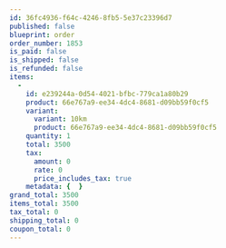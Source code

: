 ```yaml
---
id: 36fc4936-f64c-4246-8fb5-5e37c23396d7
published: false
blueprint: order
order_number: 1853
is_paid: false
is_shipped: false
is_refunded: false
items:
  -
    id: e239244a-0d54-4021-bfbc-779ca1a80b29
    product: 66e767a9-ee34-4dc4-8681-d09bb59f0cf5
    variant:
      variant: 10km
      product: 66e767a9-ee34-4dc4-8681-d09bb59f0cf5
    quantity: 1
    total: 3500
    tax:
      amount: 0
      rate: 0
      price_includes_tax: true
    metadata: {  }
grand_total: 3500
items_total: 3500
tax_total: 0
shipping_total: 0
coupon_total: 0
---
```


